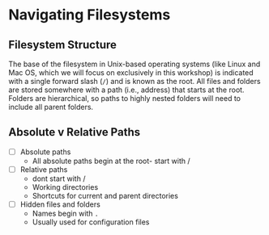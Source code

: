 # Navigating Filesystems

## Filesystem Structure

The base of the filesystem in Unix-based operating systems (like Linux and Mac OS, which we will focus on exclusively in this workshop) is indicated with a single forward slash (`/`) and is known as the root. All files and folders are stored somewhere with a path (i.e., address) that starts at the root. Folders are hierarchical, so paths to highly nested folders will need to include all parent folders.
  
## Absolute v Relative Paths
  
- [ ] Absolute paths
	- All absolute paths begin at the root- start with /
- [ ] Relative paths
	- dont start with /
	- Working directories
	- Shortcuts for current and parent directories
- [ ] Hidden files and folders
	- Names begin with `.`
	- Usually used for configuration files
